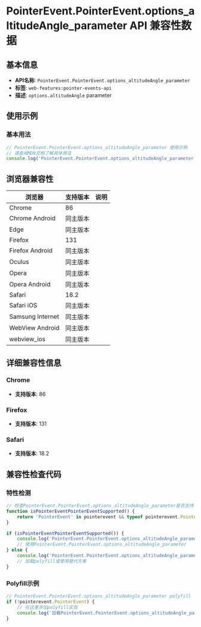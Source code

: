 # PointerEvent.PointerEvent.options_altitudeAngle_parameter API 兼容性数据

## 基本信息

- **API名称**: `PointerEvent.PointerEvent.options_altitudeAngle_parameter`
- **标签**: `web-features:pointer-events-api`
- **描述**: `options.altitudeAngle` parameter

## 使用示例

### 基本用法

```javascript
// PointerEvent.PointerEvent.options_altitudeAngle_parameter 使用示例
// 请查阅MDN文档了解具体用法
console.log('PointerEvent.PointerEvent.options_altitudeAngle_parameter API');
```

## 浏览器兼容性

| 浏览器 | 支持版本 | 说明 |
|--------|----------|------|
| Chrome | 86 |  |
| Chrome Android | 同主版本 |  |
| Edge | 同主版本 |  |
| Firefox | 131 |  |
| Firefox Android | 同主版本 |  |
| Oculus | 同主版本 |  |
| Opera | 同主版本 |  |
| Opera Android | 同主版本 |  |
| Safari | 18.2 |  |
| Safari iOS | 同主版本 |  |
| Samsung Internet | 同主版本 |  |
| WebView Android | 同主版本 |  |
| webview_ios | 同主版本 |  |

## 详细兼容性信息

### Chrome

- **支持版本**: 86

### Firefox

- **支持版本**: 131

### Safari

- **支持版本**: 18.2

## 兼容性检查代码

### 特性检测

```javascript
// 检查PointerEvent.PointerEvent.options_altitudeAngle_parameter是否支持
function isPointerEventPointerEventSupported() {
    return 'PointerEvent' in pointerevent && typeof pointerevent.PointerEvent === 'function';
}

if (isPointerEventPointerEventSupported()) {
    console.log('PointerEvent.PointerEvent.options_altitudeAngle_parameter 支持');
    // 使用PointerEvent.PointerEvent.options_altitudeAngle_parameter
} else {
    console.log('PointerEvent.PointerEvent.options_altitudeAngle_parameter 不支持，需要polyfill');
    // 加载polyfill或使用替代方案
}
```

### Polyfill示例

```javascript
// PointerEvent.PointerEvent.options_altitudeAngle_parameter polyfill
if (!pointerevent.PointerEvent) {
    // 在这里添加polyfill实现
    console.log('加载PointerEvent.PointerEvent.options_altitudeAngle_parameter polyfill');
}
```

